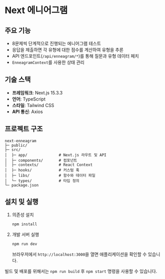 # Next 에니어그램

## 주요 기능
- 8문제씩 단계적으로 진행되는 에니어그램 테스트
- 응답을 제출하면 각 유형에 대한 점수를 계산하여 유형을 추론
- API 엔드포인트(`/api/enneagram/*`)를 통해 질문과 유형 데이터 페치
- `EnneagramContext`를 사용한 상태 관리

## 기술 스택
- **프레임워크**: Next.js 15.3.3
- **언어**: TypeScript
- **스타일**: Tailwind CSS
- **API 통신**: Axios

## 프로젝트 구조
```
next-enneagram
├─ public/
├─ src/
│  ├─ app/              # Next.js 라우트 및 API
│  ├─ components/       # 컴포넌트
│  ├─ contexts/         # React Context
│  ├─ hooks/            # 커스텀 훅
│  ├─ libs/             # 함수와 데이터 파일
│  └─ types/            # 타입 정의
└─ package.json
```

## 설치 및 실행
1. 의존성 설치
   ```bash
   npm install
   ```
2. 개발 서버 실행
   ```bash
   npm run dev
   ```
   브라우저에서 `http://localhost:3000`을 열면 애플리케이션을 확인할 수 있습니다.

빌드 및 배포를 위해서는 `npm run build` 후 `npm start` 명령을 사용할 수 있습니다.
